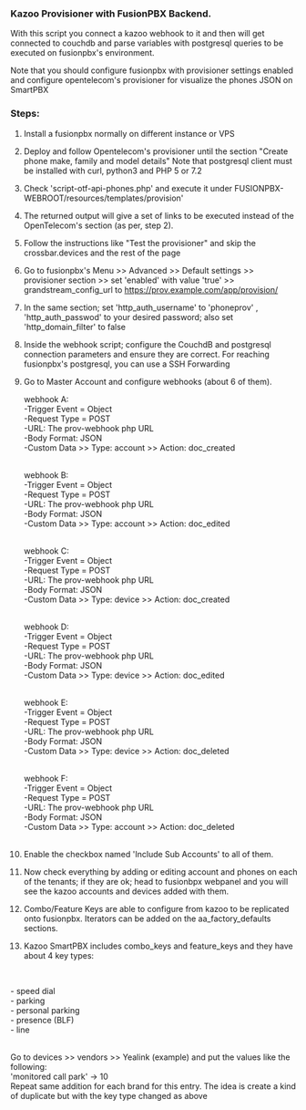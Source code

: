 ### Kazoo Provisioner with FusionPBX Backend.

With this script you connect a kazoo webhook to it and then will get connected to couchdb and parse variables with postgresql queries to be executed on fusionpbx's environment.

Note that you should configure fusionpbx with provisioner settings enabled and configure opentelecom's provisioner for visualize the phones JSON on SmartPBX

### Steps:

1. Install a fusionpbx  normally on different instance or VPS <br>
2. Deploy and follow Opentelecom's provisioner until the section "Create phone make, family and model details" Note that postgresql client must be installed with curl, python3 and PHP 5 or 7.2 <br>
3. Check 'script-otf-api-phones.php' and execute it under FUSIONPBX-WEBROOT/resources/templates/provision' <br>
4. The returned output will give a set of links to be executed instead of the OpenTelecom's section (as per, step 2). <br>
5. Follow the instructions like "Test the provisioner" and skip the crossbar.devices and the rest of the page <br>
6. Go to fusionpbx's Menu >> Advanced >> Default settings >> provisioner section >> set 'enabled' with value 'true' >> grandstream_config_url to https://prov.example.com/app/provision/ <br>
7. In the same section; set 'http_auth_username' to 'phoneprov' , 'http_auth_passwod' to your desired password; also set 'http_domain_filter' to false <br>
8. Inside the webhook script; configure the CouchdB and postgresql connection parameters and ensure they are correct. For reaching fusionpbx's postgresql, you can use a SSH Forwarding <br>
9. Go to Master Account and configure webhooks (about 6 of them).<br>

   webhook A:<br>
   -Trigger Event = Object <br>
   -Request Type = POST <br>
   -URL: The prov-webhook php URL <br>
   -Body Format: JSON <br>
   -Custom Data >> Type: account >> Action: doc_created <br>
   <br>
   
   webhook B: <br>
   -Trigger Event = Object <br>
   -Request Type = POST  <br>
   -URL: The prov-webhook php URL <br>
   -Body Format: JSON  <br>
   -Custom Data >> Type: account >> Action: doc_edited  <br>
   <br>
   
   webhook C: <br>
   -Trigger Event = Object <br>
   -Request Type = POST  <br>
   -URL: The prov-webhook php URL <br>
   -Body Format: JSON  <br>
   -Custom Data >> Type: device >> Action: doc_created <br>
   <br>
   
   webhook D: <br>
   -Trigger Event = Object <br>
   -Request Type = POST <br>
   -URL: The prov-webhook php URL <br>
   -Body Format: JSON <br>
   -Custom Data >> Type: device >> Action: doc_edited <br>
   <br>

   webhook E: <br>
   -Trigger Event = Object <br>
   -Request Type = POST <br>
   -URL: The prov-webhook php URL <br>
   -Body Format: JSON <br>
   -Custom Data >> Type: device >> Action: doc_deleted <br>
   <br>

   webhook F: <br>
   -Trigger Event = Object <br>
   -Request Type = POST <br>
   -URL: The prov-webhook php URL <br>
   -Body Format: JSON <br>
   -Custom Data >> Type: account >> Action: doc_deleted <br>
   <br>

10. Enable the checkbox named 'Include Sub Accounts' to all of them. <br>
11. Now check everything by adding or editing account and phones on each of the tenants; if they are ok; head to fusionbpx webpanel and you will see the kazoo accounts and devices added with them. <br>
12. Combo/Feature Keys are able  to configure from kazoo to be replicated onto fusionpbx. Iterators can be added on the aa_factory_defaults sections. <br>
13. Kazoo SmartPBX includes combo_keys and feature_keys and they have about 4 key types: <br>
<br>
<p> - speed dial <br>
    - parking <br>
    - personal parking <br>
    - presence (BLF) <br>
    - line <br>
</p>
<br>     
    Go to devices >> vendors >> Yealink (example) and put the values like the following: <br>
    'monitored call park' -> 10 <br>
    Repeat same addition for each brand for this entry. The idea is create a kind of duplicate but with the key type changed as above <br>
